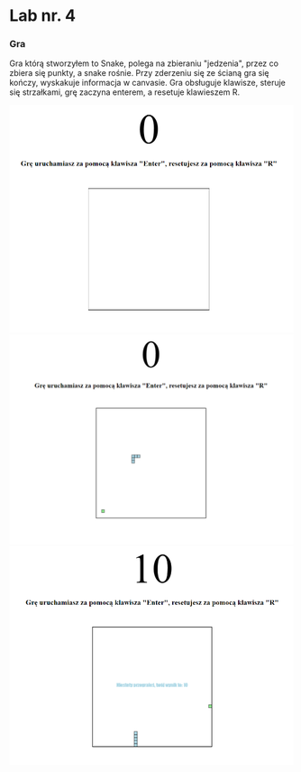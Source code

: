 # Lab nr. 4

### Gra 

Gra którą stworzyłem to Snake, polega na zbieraniu "jedzenia", przez co zbiera się punkty, a snake rośnie.
Przy zderzeniu się ze ścianą gra się kończy, wyskakuje informacja w canvasie.
Gra obsługuje klawisze, steruje się strzałkami, grę zaczyna enterem, a resetuje klawieszem R.

![](assets/1.png)
![](assets/2.png)
![](assets/3.png)
